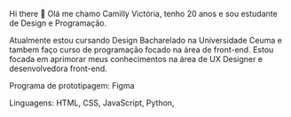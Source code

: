 Hi there 👋
Olá me chamo Camilly Victória, tenho 20 anos e sou estudante de Design e Programação.

Atualmente estou cursando Design Bacharelado na Universidade Ceuma e tambem faço curso de programação focado na área de front-end. Estou focada em aprimorar meus conhecimentos na área de UX Designer e desenvolvedora front-end.

Programa de prototipagem:
Figma

Linguagens:
HTML,
CSS,
JavaScript,
Python,


<!--
**CamysN/CamysN** is a ✨ _special_ ✨ repository because its `README.md` (this file) appears on your GitHub profile.

Here are some ideas to get you started:

- 🔭 I’m currently working on ...
- 🌱 I’m currently learning ...
- 👯 I’m looking to collaborate on ...
- 🤔 I’m looking for help with ...
- 💬 Ask me about ...
- 📫 How to reach me: ...
- 😄 Pronouns: ...
- ⚡ Fun fact: ...
-->
